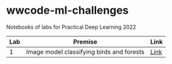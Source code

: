 # wwcode-ml-challenges
Notebooks of labs for Practical Deep Learning 2022

| Lab | Premise                  | Link |
|-----|--------------------------|------|
| 1   | Image model classifying birds and forests | [Link](https://github.com/kellyshreeve/wwcode-ml-challenges/blob/main/Is_it_a_bird%3F_Creating_image_classification_model.ipynb) 

